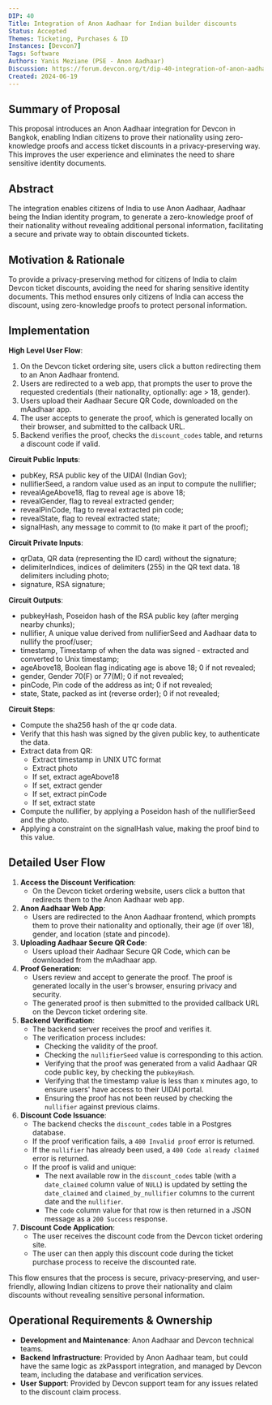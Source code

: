 ```yaml
---
DIP: 40
Title: Integration of Anon Aadhaar for Indian builder discounts
Status: Accepted
Themes: Ticketing, Purchases & ID
Instances: [Devcon7]
Tags: Software
Authors: Yanis Meziane (PSE - Anon Aadhaar)
Discussion: https://forum.devcon.org/t/dip-40-integration-of-anon-aadhaar-for-ticket-discounts-targeting-indian-citizens/3632
Created: 2024-06-19
---
```


## Summary of Proposal

This proposal introduces an Anon Aadhaar integration for Devcon in Bangkok, enabling Indian citizens to prove their nationality using zero-knowledge proofs and access ticket discounts in a privacy-preserving way. This improves the user experience and eliminates the need to share sensitive identity documents.

## Abstract

The integration enables citizens of India to use Anon Aadhaar, Aadhaar being the Indian identity program, to generate a zero-knowledge proof of their nationality without revealing additional personal information, facilitating a secure and private way to obtain discounted tickets.

## Motivation & Rationale

To provide a privacy-preserving method for citizens of India to claim Devcon ticket discounts, avoiding the need for sharing sensitive identity documents. This method ensures only citizens of India can access the discount, using zero-knowledge proofs to protect personal information.

## Implementation

**High Level User Flow**:

1. On the Devcon ticket ordering site, users click a button redirecting them to an Anon Aadhaar frontend.
2. Users are redirected to a web app, that prompts the user to prove the requested credentials (their nationality, optionally: age > 18, gender).
3. Users upload their Aadhaar Secure QR Code, downloaded on the mAadhaar app.
4. The user accepts to generate the proof, which is generated locally on their browser, and submitted to the callback URL.
5. Backend verifies the proof, checks the `discount_codes` table, and returns a discount code if valid.

**Circuit Public Inputs**:

- pubKey, RSA public key of the UIDAI (Indian Gov);
- nullifierSeed, a random value used as an input to compute the nullifier;
- revealAgeAbove18, flag to reveal age is above 18;
- revealGender, flag to reveal extracted gender;
- revealPinCode, flag to reveal extracted pin code;
- revealState, flag to reveal extracted state;
- signalHash, any message to commit to (to make it part of the proof);

**Circuit Private Inputs**:

- qrData, QR data (representing the ID card) without the signature;
- delimiterIndices, indices of delimiters (255) in the QR text data. 18 delimiters including photo;
- signature, RSA signature;

**Circuit Outputs**:

- pubkeyHash, Poseidon hash of the RSA public key (after merging nearby chunks);
- nullifier, A unique value derived from nullifierSeed and Aadhaar data to nullify the proof/user;
- timestamp, Timestamp of when the data was signed - extracted and converted to Unix timestamp;
- ageAbove18, Boolean flag indicating age is above 18; 0 if not revealed;
- gender, Gender 70(F) or 77(M); 0 if not revealed;
- pinCode, Pin code of the address as int; 0 if not revealed;
- state, State, packed as int (reverse order); 0 if not revealed;

**Circuit Steps**:

- Compute the sha256 hash of the qr code data.
- Verify that this hash was signed by the given public key, to authenticate the data.
- Extract data from QR:
  - Extract timestamp in UNIX UTC format
  - Extract photo
  - If set, extract ageAbove18
  - If set, extract gender
  - If set, extract pinCode
  - If set, extract state
- Compute the nullifier, by applying a Poseidon hash of the nullifierSeed and the photo.
- Applying a constraint on the signalHash value, making the proof bind to this value.

## Detailed User Flow

1. **Access the Discount Verification**:
   - On the Devcon ticket ordering website, users click a button that redirects them to the Anon Aadhaar web app.
2. **Anon Aadhaar Web App**:
   - Users are redirected to the Anon Aadhaar frontend, which prompts them to prove their nationality and optionally, their age (if over 18), gender, and location (state and pincode).
3. **Uploading Aadhaar Secure QR Code**:
   - Users upload their Aadhaar Secure QR Code, which can be downloaded from the mAadhaar app.
4. **Proof Generation**:
   - Users review and accept to generate the proof. The proof is generated locally in the user's browser, ensuring privacy and security.
   - The generated proof is then submitted to the provided callback URL on the Devcon ticket ordering site.
5. **Backend Verification**:
   - The backend server receives the proof and verifies it.
   - The verification process includes:
     - Checking the validity of the proof.
     - Checking the `nullifierSeed` value is corresponding to this action.
     - Verifying that the proof was generated from a valid Aadhaar QR code public key, by checking the `pubkeyHash`.
     - Verifying that the timestamp value is less than x minutes ago, to ensure users' have access to their UIDAI portal.
     - Ensuring the proof has not been reused by checking the `nullifier` against previous claims.
6. **Discount Code Issuance**:
   - The backend checks the `discount_codes` table in a Postgres database.
   - If the proof verification fails, a `400 Invalid proof` error is returned.
   - If the `nullifier` has already been used, a `400 Code already claimed` error is returned.
   - If the proof is valid and unique:
     - The next available row in the `discount_codes` table (with a `date_claimed` column value of `NULL`) is updated by setting the `date_claimed` and `claimed_by_nullifier` columns to the current date and the `nullifier`.
     - The `code` column value for that row is then returned in a JSON message as a `200 Success` response.
7. **Discount Code Application**:
   - The user receives the discount code from the Devcon ticket ordering site.
   - The user can then apply this discount code during the ticket purchase process to receive the discounted rate.

This flow ensures that the process is secure, privacy-preserving, and user-friendly, allowing Indian citizens to prove their nationality and claim discounts without revealing sensitive personal information.

## Operational Requirements & Ownership

- **Development and Maintenance**: Anon Aadhaar and Devcon technical teams.
- **Backend Infrastructure**: Provided by Anon Aadhaar team, but could have the same logic as zkPassport integration, and managed by Devcon team, including the database and verification services.
- **User Support**: Provided by Devcon support team for any issues related to the discount claim process.
